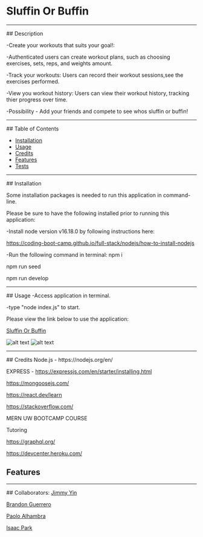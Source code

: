 # Sluffin Or Buffin
<hr>
## Description 

-Create your workouts that suits your goal!: 

-Authenticated users can create workout plans, such as choosing exercises, sets, reps, and weights amount.

-Track your workouts: Users can record their workout sessions,see the exercises performed.

-View you workout history: Users can view their workout history, tracking thier progress over time.

-Possibility - Add your friends and compete to see whos sluffin or buffin!
<hr>
## Table of Contents 
  
- [Installation](#installation)
- [Usage](#usage)
- [Credits](#credits)
- [Features](#features)
- [Tests](#tests)
<hr>
## Installation

Some installation packages is needed to run this application in command-line.

Please be sure to have the following installed prior to running this application:

-Install node version v16.18.0 by following instructions here:

https://coding-boot-camp.github.io/full-stack/nodejs/how-to-install-nodejs

-Run the following command in terminal:
npm i

npm run seed

npm run develop

<hr>
## Usage
-Access application in terminal.

-type "node index.js" to start.

Please view the link below to use the application:

<a href="placeholder">Sluffin Or Buffin</a>

    
![alt text](./lib/logogen.jpg)
![alt text](./lib/passedtest.jpg)

<hr>
## Credits
Node.js - https://nodejs.org/en/

EXPRESS - https://expressjs.com/en/starter/installing.html

https://mongoosejs.com/

https://react.dev/learn

https://stackoverflow.com/

MERN UW BOOTCAMP COURSE

Tutoring

https://graphql.org/

https://devcenter.heroku.com/
## Features

<hr>
## Collaborators:
<a href="https://github.com/xKranze">Jimmy Yin</a> 

<a href="https://github.com/bg2398">Brandon Guerrero</a> 

<a href="https://github.com/palhambra">Paolo Alhambra</a> 

<a href="https://github.com/isaacp5454">Isaac Park</a>

